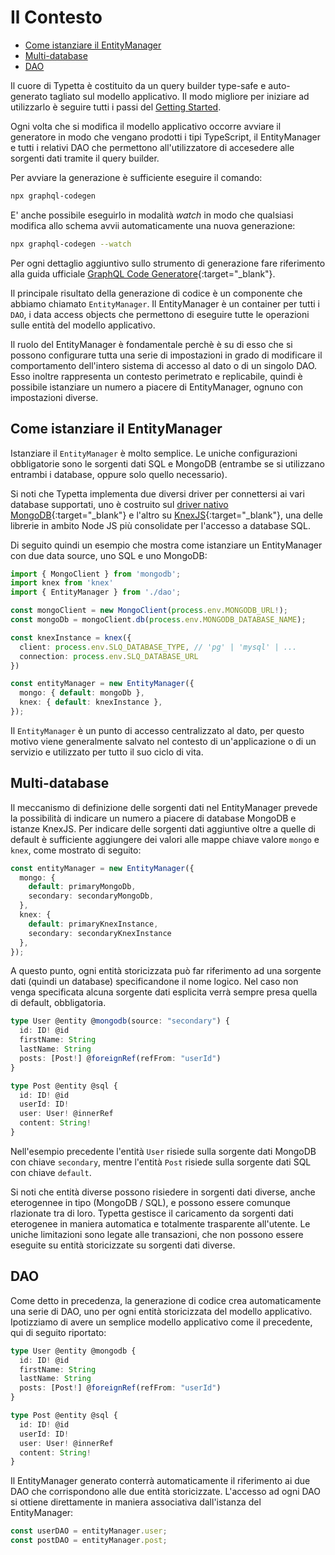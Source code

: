 # Il Contesto

  - [Come istanziare il EntityManager](#come-istanziare-il-entity-manager)
  - [Multi-database](#multi-database)
  - [DAO](#dao)

Il cuore di Typetta è costituito da un query builder type-safe e auto-generato tagliato sul modello applicativo. Il modo migliore per iniziare ad utilizzarlo è seguire tutti i passi del [Getting Started](../overview/getting-started.md).

Ogni volta che si modifica il modello applicativo occorre avviare il generatore in modo che vengano prodotti i tipi TypeScript, il EntityManager e tutti i relativi DAO che permettono all'utilizzatore di accesedere alle sorgenti dati tramite il query builder.

Per avviare la generazione è sufficiente eseguire il comando:

```bash
npx graphql-codegen
```

E' anche possibile eseguirlo in modalità *watch* in modo che qualsiasi modifica allo schema avvii automaticamente una nuova generazione:

```bash
npx graphql-codegen --watch
```

Per ogni dettaglio aggiuntivo sullo strumento di generazione fare riferimento alla guida ufficiale [GraphQL Code Generatore](https://www.graphql-code-generator.com/docs/getting-started){:target="_blank"}.

Il principale risultato della generazione di codice è un componente che abbiamo chiamato `EntityManager`. Il EntityManager è un container per tutti i `DAO`, i data access objects che permettono di eseguire tutte le operazioni sulle entità del modello applicativo.

Il ruolo del EntityManager è fondamentale perchè è su di esso che si possono configurare tutta una serie di impostazioni in grado di modificare il comportamento dell'intero sistema di accesso al dato o di un singolo DAO. Esso inoltre rappresenta un contesto perimetrato e replicabile, quindi è possibile istanziare un numero a piacere di EntityManager, ognuno con impostazioni diverse.

## Come istanziare il EntityManager

Istanziare il `EntityManager` è molto semplice. Le uniche configurazioni obbligatorie sono le sorgenti dati SQL e MongoDB (entrambe se si utilizzano entrambi i database, oppure solo quello necessario).

Si noti che Typetta implementa due diversi driver per connettersi ai vari database supportati, uno è costruito sul [driver nativo MongoDB](https://docs.mongodb.com/drivers/node/current/){:target="_blank"} e l'altro su [KnexJS](https://knexjs.org/){:target="_blank"}, una delle librerie in ambito Node JS più consolidate per l'accesso a database SQL.

Di seguito quindi un esempio che mostra come istanziare un EntityManager con due data source, uno SQL e uno MongoDB:

```typescript
import { MongoClient } from 'mongodb';
import knex from 'knex'
import { EntityManager } from './dao';

const mongoClient = new MongoClient(process.env.MONGODB_URL!);
const mongoDb = mongoClient.db(process.env.MONGODB_DATABASE_NAME);

const knexInstance = knex({
  client: process.env.SLQ_DATABASE_TYPE, // 'pg' | 'mysql' | ...
  connection: process.env.SLQ_DATABASE_URL
})

const entityManager = new EntityManager({
  mongo: { default: mongoDb },
  knex: { default: knexInstance },
});
```

Il `EntityManager` è un punto di accesso centralizzato al dato, per questo motivo viene generalmente salvato nel contesto di un'applicazione o di un servizio e utilizzato per tutto il suo ciclo di vita.

## Multi-database

Il meccanismo di definizione delle sorgenti dati nel EntityManager prevede la possibilità di indicare un numero a piacere di database MongoDB e istanze KnexJS. Per indicare delle sorgenti dati aggiuntive oltre a quelle di default è sufficiente aggiungere dei valori alle mappe chiave valore `mongo` e `knex`, come mostrato di seguito:

```typescript
const entityManager = new EntityManager({
  mongo: { 
    default: primaryMongoDb,
    secondary: secondaryMongoDb,
  },
  knex: { 
    default: primaryKnexInstance, 
    secondary: secondaryKnexInstance 
  },
});
```

A questo punto, ogni entità storicizzata può far riferimento ad una sorgente dati (quindi un database) specificandone il nome logico. Nel caso non venga specificata alcuna sorgente dati esplicita verrà sempre presa quella di default, obbligatoria. 

```typescript
type User @entity @mongodb(source: "secondary") {
  id: ID! @id
  firstName: String
  lastName: String
  posts: [Post!] @foreignRef(refFrom: "userId")
}

type Post @entity @sql {
  id: ID! @id
  userId: ID!
  user: User! @innerRef
  content: String!
}
```

Nell'esempio precedente l'entità `User` risiede sulla sorgente dati MongoDB con chiave `secondary`, mentre l'entità `Post` risiede sulla sorgente dati SQL con chiave `default`.

Si noti che entità diverse possono risiedere in sorgenti dati diverse, anche eterogennee in tipo (MongoDB / SQL), e possono essere comunque rlazionate tra di loro. Typetta gestisce il caricamento da sorgenti dati eterogenee in maniera automatica e totalmente trasparente all'utente. Le uniche limitazioni sono legate alle transazioni, che non possono essere eseguite su entità storicizzate su sorgenti dati diverse.

## DAO

Come detto in precedenza, la generazione di codice crea automaticamente una serie di DAO, uno per ogni entità storicizzata del modello applicativo. Ipotizziamo di avere un semplice modello applicativo come il precedente, qui di seguito riportato:

```typescript
type User @entity @mongodb {
  id: ID! @id
  firstName: String
  lastName: String
  posts: [Post!] @foreignRef(refFrom: "userId")
}

type Post @entity @sql {
  id: ID! @id
  userId: ID!
  user: User! @innerRef
  content: String!
}
```

Il EntityManager generato conterrà automaticamente il riferimento ai due DAO che corrispondono alle due entità storicizzate. L'accesso ad ogni DAO si ottiene direttamente in maniera associativa dall'istanza del EntityManager:

```typescript
const userDAO = entityManager.user;
const postDAO = entityManager.post;
```